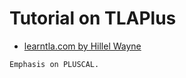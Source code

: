# Tutorial on TLAPlus

- [learntla.com by Hillel Wayne](https://learntla.com/introduction/)

```
Emphasis on PLUSCAL.
```
